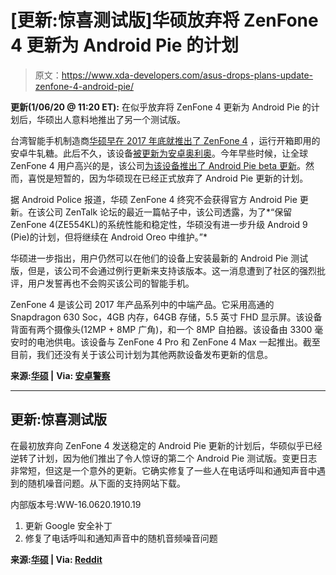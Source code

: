 # [更新:惊喜测试版]华硕放弃将 ZenFone 4 更新为 Android Pie 的计划

> 原文：<https://www.xda-developers.com/asus-drops-plans-update-zenfone-4-android-pie/>

**更新(1/06/20 @ 11:20 ET):** 在似乎放弃将 ZenFone 4 更新为 Android Pie 的计划后，华硕出人意料地推出了另一个测试版。

台湾智能手机制造商[华硕早在 2017 年底就推出了 ZenFone 4](https://www.xda-developers.com/asus-announces-zenfone-4-northamerica/) ，运行开箱即用的安卓牛轧糖。此后不久，该设备[被更新为安卓奥利奥](https://www.xda-developers.com/asus-zenfone-4-android-oreo-project-treble/)。今年早些时候，让全球 ZenFone 4 用户高兴的是，该公司[为该设备推出了 Android Pie beta 更新](https://www.xda-developers.com/asus-zenfone-4-android-pie-beta/)。然而，喜悦是短暂的，因为华硕现在已经正式放弃了 Android Pie 更新的计划。

据 Android Police 报道，华硕 ZenFone 4 终究不会获得官方 Android Pie 更新。在该公司 ZenTalk 论坛的最近一篇帖子中，该公司透露，为了*“保留 ZenFone 4(ZE554KL)的系统性能和稳定性，华硕没有进一步升级 Android 9 (Pie)的计划，但将继续在 Android Oreo 中维护。”*

华硕进一步指出，用户仍然可以在他们的设备上安装最新的 Android Pie 测试版，但是，该公司不会通过例行更新来支持该版本。这一消息遭到了社区的强烈批评，用户发誓再也不会购买该公司的智能手机。

ZenFone 4 是该公司 2017 年产品系列中的中端产品。它采用高通的 Snapdragon 630 Soc，4GB 内存，64GB 存储，5.5 英寸 FHD 显示屏。该设备背面有两个摄像头(12MP + 8MP 广角)，和一个 8MP 自拍器。该设备由 3300 毫安时的电池供电。该设备与 ZenFone 4 Pro 和 ZenFone 4 Max 一起推出。截至目前，我们还没有关于该公司计划为其他两款设备发布更新的信息。

**来源:[华硕](https://www.asus.com/zentalk/forum.php?mod=viewthread&tid=281858&page=2#pid1165160) |** **Via: [安卓警察](https://www.androidpolice.com/2019/10/24/asus-abandons-plans-to-update-zenfone-4-to-android-9-pie/)**

* * *

## 更新:惊喜测试版

在最初放弃向 ZenFone 4 发送稳定的 Android Pie 更新的计划后，华硕似乎已经逆转了计划，因为他们推出了令人惊讶的第二个 Android Pie 测试版。变更日志非常短，但这是一个意外的更新。它确实修复了一些人在电话呼叫和通知声音中遇到的随机噪音问题。从下面的支持网站下载。

内部版本号:WW-16.0620.1910.19

1.  更新 Google 安全补丁
2.  修复了电话呼叫和通知声音中的随机音频噪音问题

**来源:[华硕](https://www.asus.com/Phone/ZenFone-4-ZE554KL/HelpDesk_BIOS/) | Via: [Reddit](https://www.reddit.com/r/Android/comments/ejwcof/zenfone_4_ze554kl_android_pie_second_beta_released/)**
